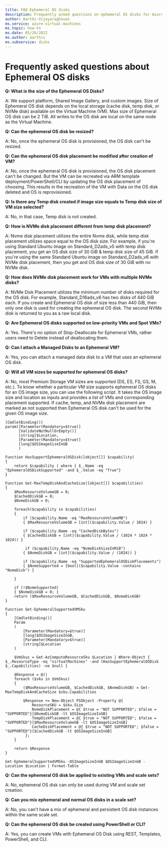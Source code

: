 ```yaml
---
title: FAQ Ephemeral OS disks
description: Frequently asked questions on ephemeral OS disks for Azure VMs.
author: Aarthi-Vijayaraghavan
ms.service: azure-virtual-machines
ms.topic: how-to
ms.date: 05/26/2022
ms.author: aarthiv
ms.subservice: disks
---
```


# Frequently asked questions about Ephemeral OS disks

**Q: What is the size of the Ephemeral OS Disks?**

A: We support platform, Shared Image Gallery, and custom images. Size of Ephemeral OS disk depends on the local storage (cache disk, temp disk, or NVMe disk) available on the Virtual Machine (VM). Max size of Ephemeral OS disk can be 2 TiB. All writes to the OS disk are local on the same node as the Virtual Machine. 

**Q: Can the ephemeral OS disk be resized?**

A: No, once the ephemeral OS disk is provisioned, the OS disk can't be resized. 

**Q: Can the ephemeral OS disk placement be modified after creation of VM?**

A: No, once the ephemeral OS disk is provisioned, the OS disk placement can't be changed. But the VM can be recreated via ARM template deployment/PowerShell/CLI by updating the OS disk placement of choosing. This results in the recreation of the VM with Data on the OS disk deleted and OS is reprovisioned.

**Q: Is there any Temp disk created if image size equals to Temp disk size of VM size selected?**

A: No, in that case, Temp disk is not created.

**Q: How is NVMe disk placement different from temp disk placement?**

A: Nvme disk placement utilizes the entire Nvme disk, while temp disk placement utilizes space equal to the OS disk size. For example, if you're using Standard Ubuntu image on Standard_D2ads_v5 with temp disk placement, you get an OS disk size of 30 GiB & temp disk size of 45 GiB. If you're using the same Standard Ubuntu image on Standard_D2ads_v6 with NVMe disk placement, then you get and OS disk size of 30 GiB with no NVMe disk.

**Q: How does NVMe disk placement work for VMs with multiple NVMe disks?**

A: NVMe Disk Placement utilizes the minimum number of disks required for the OS disk. For example, Standard_D16ads_v6 has two disks of 440 GiB each. If you create and Ephemeral OS disk of size less than 440 GiB, then only one disk is used for creating the ephemeral OS disk. The second NVMe disk is returned to you as a raw local disk. 

**Q: Are Ephemeral OS disks supported on low-priority VMs and Spot VMs?**

A: Yes. There's no option of Stop-Deallocate for Ephemeral VMs, rather users need to Delete instead of deallocating them.

**Q: Can I attach a Managed Disks to an Ephemeral VM?**

A: Yes, you can attach a managed data disk to a VM that uses an ephemeral OS disk. 

**Q: Will all VM sizes be supported for ephemeral OS disks?**

A: No, most Premium Storage VM sizes are supported (DS, ES, FS, GS, M, etc.). To know whether a particular VM size supports ephemeral OS disks for an OS image size, you can use the following script. It takes the OS image size and location as inputs and provides a list of VMs and corresponding placement supported. If cache, temp, and NVMe disk placement are marked as not supported then Ephemeral OS disk can't be used for the given OS image size.

```azurepowershell-interactive
[CmdletBinding()]
param([Parameter(Mandatory=$true)]
      [ValidateNotNullOrEmpty()]
      [string]$Location,
      [Parameter(Mandatory=$true)]
      [long]$OSImageSizeInGB
      )
 
Function HasSupportEphemeralOSDisk([object[]] $capability)
{
    return $capability | where { $_.Name -eq "EphemeralOSDiskSupported" -and $_.Value -eq "True"}
}
 
Function Get-MaxTempDiskAndCacheSize([object[]] $capabilities)
{
    $MaxResourceVolumeGB = 0;
    $CachedDiskGB = 0;
    $NvmeDiskGB = 0;
 
    foreach($capability in $capabilities)
    {
        if ($capability.Name -eq "MaxResourceVolumeMB")
        { $MaxResourceVolumeGB = [int]($capability.Value / 1024) }
 
        if ($capability.Name -eq "CachedDiskBytes")
        { $CachedDiskGB = [int]($capability.Value / (1024 * 1024 * 1024)) }

         if ($capability.Name -eq "NvmeDiskSizeInMiB")
        { $NvmeDiskGB = [int]($capability.Value / (1024)) }

        if ($capability.Name -eq "SupportedEphemeralOSDiskPlacements")
        { $NvmeSupported = [bool]($capability.Value -contains "NvmeDisk") }
    
    }
    
    if (!$NvmeSupported)
    { $NvmeDiskGB = 0; }
    return ($MaxResourceVolumeGB, $CachedDiskGB, $NvmeDiskGB)
}
 
Function Get-EphemeralSupportedVMSku
{
    [CmdletBinding()]
    Param
    (
        [Parameter(Mandatory=$true)]
        [long]$OSImageSizeInGB,
        [Parameter(Mandatory=$true)]
        [string]$Location
    )
 
    $VmSkus = Get-AzComputeResourceSku $Location | Where-Object { $_.ResourceType -eq "virtualMachines" -and (HasSupportEphemeralOSDisk $_.Capabilities) -ne $null }
 
    $Response = @()
    foreach ($sku in $VmSkus)
    {
        ($MaxResourceVolumeGB, $CachedDiskGB, $NvmeDiskGB) = Get-MaxTempDiskAndCacheSize $sku.Capabilities
 
        $Response += New-Object PSObject -Property @{
            ResourceSKU = $sku.Size
            NvmeDiskPlacement = @{ $true = "NOT SUPPORTED"; $false = "SUPPORTED"}[$NvmeDiskGB -lt $OSImageSizeInGB]
            TempDiskPlacement = @{ $true = "NOT SUPPORTED"; $false = "SUPPORTED"}[$MaxResourceVolumeGB -lt $OSImageSizeInGB]
            CacheDiskPlacement = @{ $true = "NOT SUPPORTED"; $false = "SUPPORTED"}[$CachedDiskGB -lt $OSImageSizeInGB]
         };
    }
 
    return $Response
}
 
Get-EphemeralSupportedVMSku -OSImageSizeInGB $OSImageSizeInGB -Location $Location | Format-Table
```
 
**Q: Can the ephemeral OS disk be applied to existing VMs and scale sets?**

A: No, ephemeral OS disk can only be used during VM and scale set creation. 

**Q: Can you mix ephemeral and normal OS disks in a scale set?**

A: No, you can't have a mix of ephemeral and persistent OS disk instances within the same scale set. 

**Q: Can the ephemeral OS disk be created using PowerShell or CLI?**

A: Yes, you can create VMs with Ephemeral OS Disk using REST, Templates, PowerShell, and CLI.
